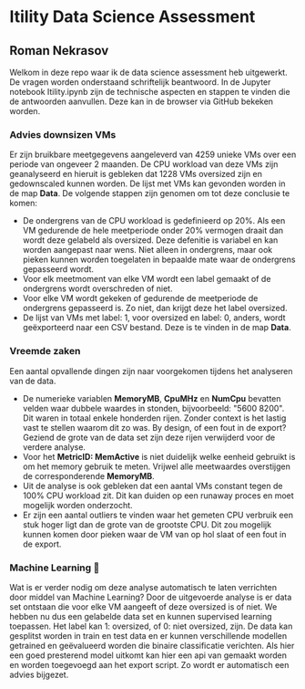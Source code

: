 # Itility Data Science Assessment
## Roman Nekrasov
Welkom in deze repo waar ik de data science assessment heb uitgewerkt. De vragen worden onderstaand schriftelijk beantwoord. In de Jupyter notebook Itility.ipynb zijn de technische aspecten en stappen te vinden die de antwoorden aanvullen. Deze kan in de browser via GitHub bekeken worden.

### Advies downsizen VMs
Er zijn bruikbare meetgegevens aangeleverd van 4259 unieke VMs over een periode van ongeveer 2 maanden. De CPU workload van deze VMs zijn geanalyseerd en hieruit is gebleken dat 1228 VMs oversized zijn en gedownscaled kunnen worden. De lijst met VMs kan gevonden worden in de map **Data**. De volgende stappen zijn genomen om tot deze conclusie te komen:

- De ondergrens van de CPU workload is gedefinieerd op 20%. Als een VM gedurende de hele meetperiode onder 20% vermogen draait dan wordt deze gelabeld als oversized. Deze defenitie is variabel en kan worden aangepast naar wens. Niet alleen in ondergrens, maar ook pieken kunnen worden toegelaten in bepaalde mate waar de ondergrens gepasseerd wordt.
- Voor elk meetmoment van elke VM wordt een label gemaakt of de ondergrens wordt overschreden of niet.
- Voor elke VM wordt gekeken of gedurende de meetperiode de ondergrens gepasseerd is. Zo niet, dan krijgt deze het label oversized.
- De lijst van VMs met label: 1, voor oversized en label: 0, anders, wordt geëxporteerd naar een CSV bestand. Deze is te vinden in de map **Data**.

### Vreemde zaken
Een aantal opvallende dingen zijn naar voorgekomen tijdens het analyseren van de data.

- De numerieke variablen **MemoryMB**,	**CpuMHz** en **NumCpu** bevatten velden waar dubbele waardes in stonden, bijvoorbeeld: "5600 8200". Dit waren in totaal enkele honderden rijen. Zonder context is het lastig vast te stellen waarom dit zo was. By design, of een fout in de export? Geziend de grote van de data set zijn deze rijen verwijderd voor de verdere analyse.
- Voor het **MetricID: MemActive** is niet duidelijk welke eenheid gebruikt is om het memory gebruik te meten. Vrijwel alle meetwaardes overstijgen de corresponderende **MemoryMB**. 
- Uit de analyse is ook gebleken dat een aantal VMs constant tegen de 100% CPU workload zit. Dit kan duiden op een runaway proces en moet mogelijk worden onderzocht.
- Er zijn een aantal outliers te vinden waar het gemeten CPU verbruik een stuk hoger ligt dan de grote van de grootste CPU. Dit zou mogelijk kunnen komen door pieken waar de VM van op hol slaat of een fout in de export.

### Machine Learning 🤖
Wat is er verder nodig om deze analyse automatisch te laten verrichten door middel van Machine Learning?
Door de uitgevoerde analyse is er data set ontstaan die voor elke VM aangeeft of deze oversized is of niet.
We hebben nu dus een gelabelde data set en kunnen supervised learning toepassen. Het label kan 1: oversized, of 0: niet oversized, zijn. 
De data kan gesplitst worden in train en test data en er kunnen verschillende modellen getrained en geëvalueerd worden die binaire classificatie verichten.
Als hier een goed presterend model uitkomt kan hier een api van gemaakt worden en worden toegevoegd aan het export script. Zo wordt er automatisch een advies bijgezet.


